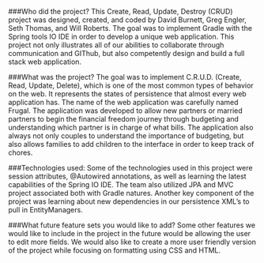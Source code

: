 ###Who did the project?
This Create, Read, Update, Destroy (CRUD) project was designed, created, and coded by David Burnett, Greg Engler, Seth Thomas, and Will Roberts. The goal was to implement Gradle with the Spring tools IO IDE in order to develop a unique web application. This project not only illustrates all of our abilities to collaborate through communication and GIThub, but also competently design and build a full stack web application.

###What was the project?
The goal was to implement C.R.U.D. (Create, Read, Update, Delete), which is one of the most common types of behavior on the web. It represents the states of persistence that almost every web application has. The name of the web application was carefully named Frugal. The application was developed to allow new partners or married partners to begin the financial freedom journey through budgeting and understanding which partner is in charge of what bills. The application also always not only couples to understand the importance of budgeting, but also allows families to add children to the interface in order to keep track of chores.


###Technologies used:
Some of the technologies used in this project were session attributes, @Autowired annotations, as well as learning the latest capabilities of the Spring IO IDE. The team also utilized JPA and MVC project associated both with Gradle natures. Another key component of the project was learning about new dependencies in our persistence XML’s to pull in EntityManagers.

###What future feature sets you would like to add?
Some other features we would like to include in the project in the future would be allowing the user to edit more fields. We would also like to create a more user friendly version of the project while focusing on formatting using CSS and HTML.
